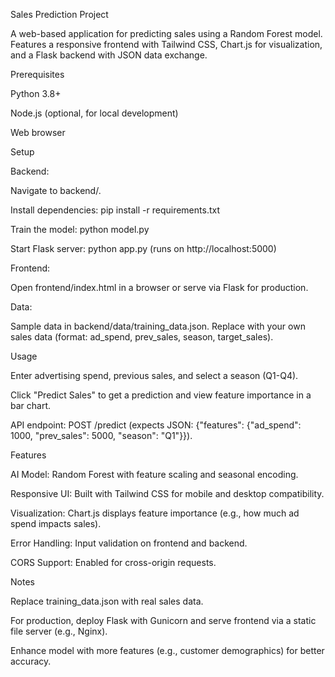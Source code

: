 Sales Prediction Project

A web-based application for predicting sales using a Random Forest model. Features a responsive frontend with Tailwind CSS, Chart.js for visualization, and a Flask backend with JSON data exchange.

Prerequisites





Python 3.8+



Node.js (optional, for local development)



Web browser

Setup





Backend:





Navigate to backend/.



Install dependencies: pip install -r requirements.txt



Train the model: python model.py



Start Flask server: python app.py (runs on http://localhost:5000)



Frontend:





Open frontend/index.html in a browser or serve via Flask for production.



Data:





Sample data in backend/data/training_data.json. Replace with your own sales data (format: ad_spend, prev_sales, season, target_sales).

Usage





Enter advertising spend, previous sales, and select a season (Q1-Q4).



Click "Predict Sales" to get a prediction and view feature importance in a bar chart.



API endpoint: POST /predict (expects JSON: {"features": {"ad_spend": 1000, "prev_sales": 5000, "season": "Q1"}}).

Features





AI Model: Random Forest with feature scaling and seasonal encoding.



Responsive UI: Built with Tailwind CSS for mobile and desktop compatibility.



Visualization: Chart.js displays feature importance (e.g., how much ad spend impacts sales).



Error Handling: Input validation on frontend and backend.



CORS Support: Enabled for cross-origin requests.

Notes





Replace training_data.json with real sales data.



For production, deploy Flask with Gunicorn and serve frontend via a static file server (e.g., Nginx).



Enhance model with more features (e.g., customer demographics) for better accuracy.
